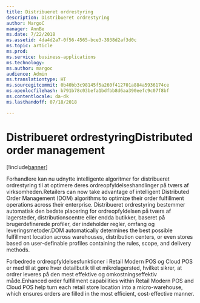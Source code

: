 ```yaml
---
title: Distribueret ordrestyring
description: Distribueret ordrestyring
author: MargoC
manager: AnnBe
ms.date: 7/22/2018
ms.assetid: 4da4d2a7-0f56-4565-bce3-3938d2af3d0c
ms.topic: article
ms.prod: 
ms.service: business-applications
ms.technology: 
ms.author: margoc
audience: Admin
ms.translationtype: HT
ms.sourcegitcommit: 0b40bb3c98145f5a260f412701a884a5936174ce
ms.openlocfilehash: b791b78c03befa1bdfbb8d6aa390eefc9c07f8bf
ms.contentlocale: da-dk
ms.lasthandoff: 07/18/2018

---
```

#  <a name="distributed-order-management"></a><span data-ttu-id="b5306-103">Distribueret ordrestyring</span><span class="sxs-lookup"><span data-stu-id="b5306-103">Distributed order management</span></span>




[!include[banner](../../includes/banner.md)]

<span data-ttu-id="b5306-104">Forhandlere kan nu udnytte intelligente algoritmer for distribueret ordrestyring til at optimere deres ordreopfyldelseshandlinger på tværs af virksomheden.</span><span class="sxs-lookup"><span data-stu-id="b5306-104">Retailers can now take advantage of intelligent Distributed Order Management (DOM) algorithms to optimize their order fulfillment operations across their enterprise.</span></span> <span data-ttu-id="b5306-105">Distribueret ordrestyring bestemmer automatisk den bedste placering for ordreopfyldelsen på tværs af lagersteder, distributionscentre eller endda butikker, baseret på brugerdefinerede profiler, der indeholder regler, omfang og leveringsmetoder.</span><span class="sxs-lookup"><span data-stu-id="b5306-105">DOM automatically determines the best possible fulfillment location across warehouses, distribution centers, or even stores based on user-definable profiles containing the rules, scope, and delivery methods.</span></span>

<span data-ttu-id="b5306-106">Forbedrede ordreopfyldelsesfunktioner i Retail Modern POS og Cloud POS er med til at gøre hver detailbutik til et mikrolagersted, hvilket sikrer, at ordrer leveres på den mest effektive og omkostningseffektiv måde.</span><span class="sxs-lookup"><span data-stu-id="b5306-106">Enhanced order fulfillment capabilities within Retail Modern POS and Cloud POS help turn each retail store location into a micro-warehouse, which ensures orders are filled in the most efficient, cost-effective manner.</span></span>

